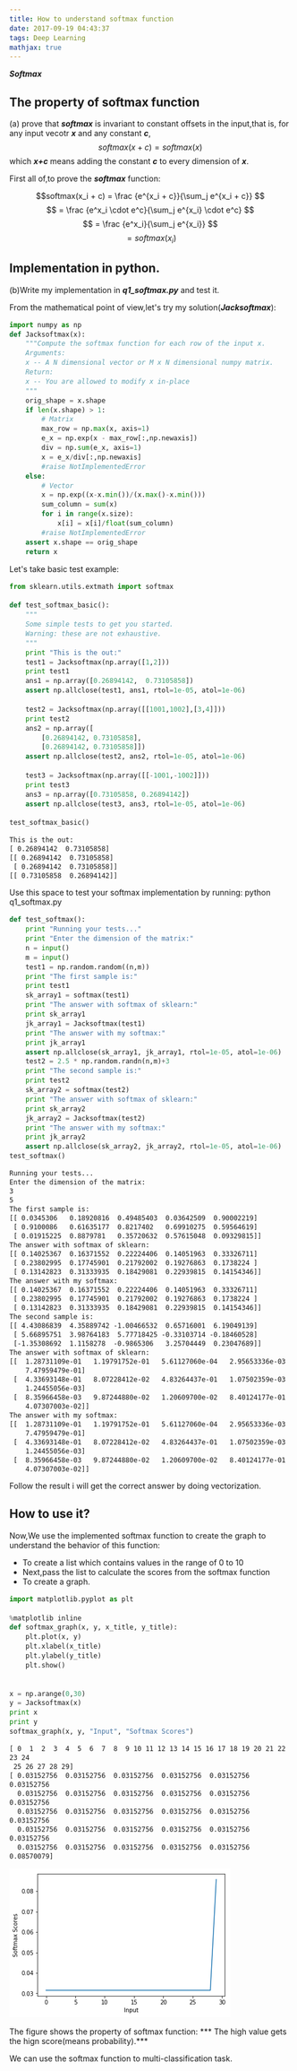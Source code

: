 ```yaml
---
title: How to understand softmax function
date: 2017-09-19 04:43:37
tags: Deep Learning 
mathjax: true
---
```


 ***Softmax***

## The property of softmax function
(a) prove that ***softmax*** is invariant to constant offsets in the input,that is, for any input vecotr ***x*** and any constant ***c***,
$$softmax(x + c) = softmax(x)$$
which ***x+c*** means adding the constant ***c*** to every dimension of ***x***.

First all of,to prove the ***softmax*** function:

$$softmax(x_i + c) = \frac {e^{x_i + c}}{\sum_j e^{x_i + c}} $$
$$ = \frac {e^x_i \cdot e^c}{\sum_j e^{x_i} \cdot e^c} $$
$$ = \frac {e^x_i}{\sum_j e^{x_i}} $$
$$ = softmax(x_i) $$


## Implementation in python.
(b)Write my implementation in ***q1_softmax.py*** and test it.

From the mathematical point of view,let's try my solution(***Jacksoftmax***):


```python
import numpy as np
def Jacksoftmax(x):
    """Compute the softmax function for each row of the input x.
    Arguments:
    x -- A N dimensional vector or M x N dimensional numpy matrix.
    Return:
    x -- You are allowed to modify x in-place
    """
    orig_shape = x.shape
    if len(x.shape) > 1:
        # Matrix
        max_row = np.max(x, axis=1)
        e_x = np.exp(x - max_row[:,np.newaxis])
        div = np.sum(e_x, axis=1)
        x = e_x/div[:,np.newaxis]
        #raise NotImplementedError
    else:
        # Vector
        x = np.exp((x-x.min())/(x.max()-x.min()))
        sum_column = sum(x)
        for i in range(x.size):
            x[i] = x[i]/float(sum_column)
        #raise NotImplementedError
    assert x.shape == orig_shape
    return x
```

Let's take basic test example:


```python
from sklearn.utils.extmath import softmax

def test_softmax_basic():
    """
    Some simple tests to get you started.
    Warning: these are not exhaustive.
    """
    print "This is the out:"
    test1 = Jacksoftmax(np.array([1,2]))
    print test1
    ans1 = np.array([0.26894142,  0.73105858])
    assert np.allclose(test1, ans1, rtol=1e-05, atol=1e-06)

    test2 = Jacksoftmax(np.array([[1001,1002],[3,4]]))
    print test2
    ans2 = np.array([
        [0.26894142, 0.73105858],
        [0.26894142, 0.73105858]])
    assert np.allclose(test2, ans2, rtol=1e-05, atol=1e-06)

    test3 = Jacksoftmax(np.array([[-1001,-1002]]))
    print test3
    ans3 = np.array([0.73105858, 0.26894142])
    assert np.allclose(test3, ans3, rtol=1e-05, atol=1e-06)
    
test_softmax_basic()
```

    This is the out:
    [ 0.26894142  0.73105858]
    [[ 0.26894142  0.73105858]
     [ 0.26894142  0.73105858]]
    [[ 0.73105858  0.26894142]]


Use this space to test your softmax implementation by running:
        python q1_softmax.py
        


```python
def test_softmax():
    print "Running your tests..."
    print "Enter the dimension of the matrix:"
    n = input()
    m = input()
    test1 = np.random.random((n,m))
    print "The first sample is:"
    print test1
    sk_array1 = softmax(test1)
    print "The answer with softmax of sklearn:"
    print sk_array1
    jk_array1 = Jacksoftmax(test1)
    print "The answer with my softmax:"
    print jk_array1
    assert np.allclose(sk_array1, jk_array1, rtol=1e-05, atol=1e-06)
    test2 = 2.5 * np.random.randn(n,m)+3
    print "The second sample is:"
    print test2
    sk_array2 = softmax(test2)
    print "The answer with softmax of sklearn:"
    print sk_array2
    jk_array2 = Jacksoftmax(test2)
    print "The answer with my softmax:"
    print jk_array2
    assert np.allclose(sk_array2, jk_array2, rtol=1e-05, atol=1e-06)
test_softmax()
```

    Running your tests...
    Enter the dimension of the matrix:
    3
    5
    The first sample is:
    [[ 0.0345306   0.18920816  0.49485403  0.03642509  0.90002219]
     [ 0.9100086   0.61635177  0.8217402   0.69910275  0.59564619]
     [ 0.01915225  0.8879781   0.35720632  0.57615048  0.09329815]]
    The answer with softmax of sklearn:
    [[ 0.14025367  0.16371552  0.22224406  0.14051963  0.33326711]
     [ 0.23802995  0.17745901  0.21792002  0.19276863  0.1738224 ]
     [ 0.13142823  0.31333935  0.18429081  0.22939815  0.14154346]]
    The answer with my softmax:
    [[ 0.14025367  0.16371552  0.22224406  0.14051963  0.33326711]
     [ 0.23802995  0.17745901  0.21792002  0.19276863  0.1738224 ]
     [ 0.13142823  0.31333935  0.18429081  0.22939815  0.14154346]]
    The second sample is:
    [[ 4.43086839  4.35889742 -1.00466532  0.65716001  6.19049139]
     [ 5.66895751  3.98764183  5.77718425 -0.33103714 -0.18460528]
     [-1.35308692  1.1158278  -0.9865306   3.25704449  0.23047689]]
    The answer with softmax of sklearn:
    [[  1.28731109e-01   1.19791752e-01   5.61127060e-04   2.95653336e-03
        7.47959479e-01]
     [  4.33693148e-01   8.07228412e-02   4.83264437e-01   1.07502359e-03
        1.24455056e-03]
     [  8.35966458e-03   9.87244880e-02   1.20609700e-02   8.40124177e-01
        4.07307003e-02]]
    The answer with my softmax:
    [[  1.28731109e-01   1.19791752e-01   5.61127060e-04   2.95653336e-03
        7.47959479e-01]
     [  4.33693148e-01   8.07228412e-02   4.83264437e-01   1.07502359e-03
        1.24455056e-03]
     [  8.35966458e-03   9.87244880e-02   1.20609700e-02   8.40124177e-01
        4.07307003e-02]]


Follow the result i will get the correct answer by doing vectorization.

## How to use it?
Now,We use the implemented softmax function to create the graph to understand the behavior of this function:
- To create a list which contains values in the range of 0 to 10
- Next,pass the list to calculate the scores from the softmax function
- To create a graph.


```python
import matplotlib.pyplot as plt

%matplotlib inline
def softmax_graph(x, y, x_title, y_title):
    plt.plot(x, y)
    plt.xlabel(x_title)
    plt.ylabel(y_title)
    plt.show()


x = np.arange(0,30)
y = Jacksoftmax(x)
print x
print y
softmax_graph(x, y, "Input", "Softmax Scores")
```

    [ 0  1  2  3  4  5  6  7  8  9 10 11 12 13 14 15 16 17 18 19 20 21 22 23 24
     25 26 27 28 29]
    [ 0.03152756  0.03152756  0.03152756  0.03152756  0.03152756  0.03152756
      0.03152756  0.03152756  0.03152756  0.03152756  0.03152756  0.03152756
      0.03152756  0.03152756  0.03152756  0.03152756  0.03152756  0.03152756
      0.03152756  0.03152756  0.03152756  0.03152756  0.03152756  0.03152756
      0.03152756  0.03152756  0.03152756  0.03152756  0.03152756  0.08570079]



![png](/How-to-understand-softmax-function/output_9_1.png)


The figure shows the property of softmax function:
*** The high value gets the hign score(means probability).***

We can use the softmax function to multi-classification task.